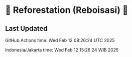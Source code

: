 
# 🌳 Reforestation (Reboisasi) 🌲

## Last Updated

GitHub Actions time: Wed Feb 12 08:26:24 UTC 2025

Indonesia/Jakarta time: Wed Feb 12 15:26:24 WIB 2025

